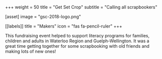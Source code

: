 +++
weight = 50
title = "Get Set Crop"
subtitle = "Calling all scrapbookers"

[asset]
  image = "gsc-2018-logo.png"

[[labels]]
  title = "Makers"
  icon = "fas fa-pencil-ruler"
+++

This fundraising event helped to support literacy programs for families, children and adults in Waterloo Region and Guelph-Wellington. It was a great time getting together for some scrapbooking with old friends and making lots of new ones!

